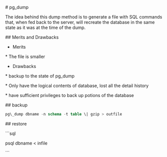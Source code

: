\# pg\_dump



The idea behind this dump method is to generate a file with SQL commands that, when fed back to the server, will recreate the database in the same state as it was at the time of the dump.



\#\# Merits and Drawbacks



- Merits

 \* The file is smaller



- Drawbacks

 \* backup to the state of pg\_dump

 \* Only have the logical contents of database, lost all the detail history

 \* have sufficient privileges to back up potions of the database



\#\# backup



```sql
pg\_dump dbname -n schema -t table \| gzip > outfile
```





\#\# restore



\`\`\`sql

psql dbname &lt; infile

\`\`\`

